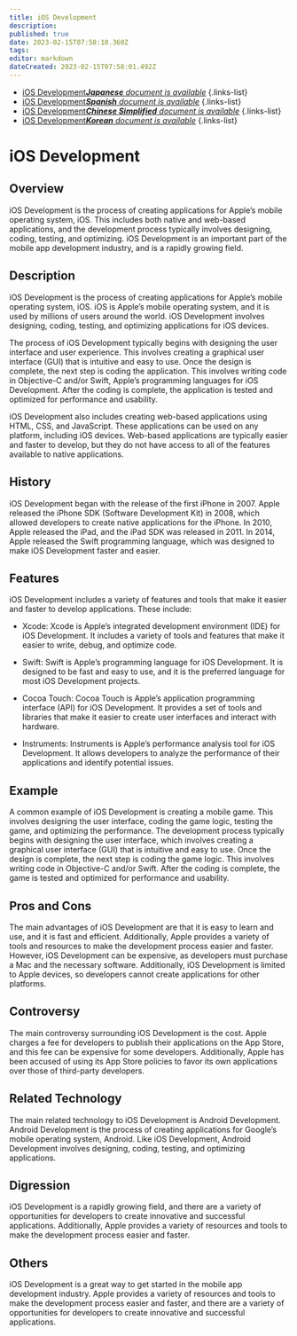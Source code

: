 ```yaml
---
title: iOS Development
description: 
published: true
date: 2023-02-15T07:58:10.360Z
tags: 
editor: markdown
dateCreated: 2023-02-15T07:58:01.492Z
---
```


- [iOS Development***Japanese** document is available*](/ja/Knowledge-base/Dictionary/ios-development)
{.links-list}
- [iOS Development***Spanish** document is available*](/es/Knowledge-base/Dictionary/ios-development)
{.links-list}
- [iOS Development***Chinese Simplified** document is available*](/zh/Knowledge-base/Dictionary/ios-development)
{.links-list}
- [iOS Development***Korean** document is available*](/ko/Knowledge-base/Dictionary/ios-development)
{.links-list}


# iOS Development

## Overview
iOS Development is the process of creating applications for Apple’s mobile operating system, iOS. This includes both native and web-based applications, and the development process typically involves designing, coding, testing, and optimizing. iOS Development is an important part of the mobile app development industry, and is a rapidly growing field.

## Description
iOS Development is the process of creating applications for Apple’s mobile operating system, iOS. iOS is Apple’s mobile operating system, and it is used by millions of users around the world. iOS Development involves designing, coding, testing, and optimizing applications for iOS devices.

The process of iOS Development typically begins with designing the user interface and user experience. This involves creating a graphical user interface (GUI) that is intuitive and easy to use. Once the design is complete, the next step is coding the application. This involves writing code in Objective-C and/or Swift, Apple’s programming languages for iOS Development. After the coding is complete, the application is tested and optimized for performance and usability.

iOS Development also includes creating web-based applications using HTML, CSS, and JavaScript. These applications can be used on any platform, including iOS devices. Web-based applications are typically easier and faster to develop, but they do not have access to all of the features available to native applications.

## History
iOS Development began with the release of the first iPhone in 2007. Apple released the iPhone SDK (Software Development Kit) in 2008, which allowed developers to create native applications for the iPhone. In 2010, Apple released the iPad, and the iPad SDK was released in 2011. In 2014, Apple released the Swift programming language, which was designed to make iOS Development faster and easier.

## Features
iOS Development includes a variety of features and tools that make it easier and faster to develop applications. These include:

- Xcode: Xcode is Apple’s integrated development environment (IDE) for iOS Development. It includes a variety of tools and features that make it easier to write, debug, and optimize code.

- Swift: Swift is Apple’s programming language for iOS Development. It is designed to be fast and easy to use, and it is the preferred language for most iOS Development projects.

- Cocoa Touch: Cocoa Touch is Apple’s application programming interface (API) for iOS Development. It provides a set of tools and libraries that make it easier to create user interfaces and interact with hardware.

- Instruments: Instruments is Apple’s performance analysis tool for iOS Development. It allows developers to analyze the performance of their applications and identify potential issues.

## Example
A common example of iOS Development is creating a mobile game. This involves designing the user interface, coding the game logic, testing the game, and optimizing the performance. The development process typically begins with designing the user interface, which involves creating a graphical user interface (GUI) that is intuitive and easy to use. Once the design is complete, the next step is coding the game logic. This involves writing code in Objective-C and/or Swift. After the coding is complete, the game is tested and optimized for performance and usability.

## Pros and Cons
The main advantages of iOS Development are that it is easy to learn and use, and it is fast and efficient. Additionally, Apple provides a variety of tools and resources to make the development process easier and faster. However, iOS Development can be expensive, as developers must purchase a Mac and the necessary software. Additionally, iOS Development is limited to Apple devices, so developers cannot create applications for other platforms.

## Controversy
The main controversy surrounding iOS Development is the cost. Apple charges a fee for developers to publish their applications on the App Store, and this fee can be expensive for some developers. Additionally, Apple has been accused of using its App Store policies to favor its own applications over those of third-party developers.

## Related Technology
The main related technology to iOS Development is Android Development. Android Development is the process of creating applications for Google’s mobile operating system, Android. Like iOS Development, Android Development involves designing, coding, testing, and optimizing applications.

## Digression
iOS Development is a rapidly growing field, and there are a variety of opportunities for developers to create innovative and successful applications. Additionally, Apple provides a variety of resources and tools to make the development process easier and faster.

## Others
iOS Development is a great way to get started in the mobile app development industry. Apple provides a variety of resources and tools to make the development process easier and faster, and there are a variety of opportunities for developers to create innovative and successful applications.